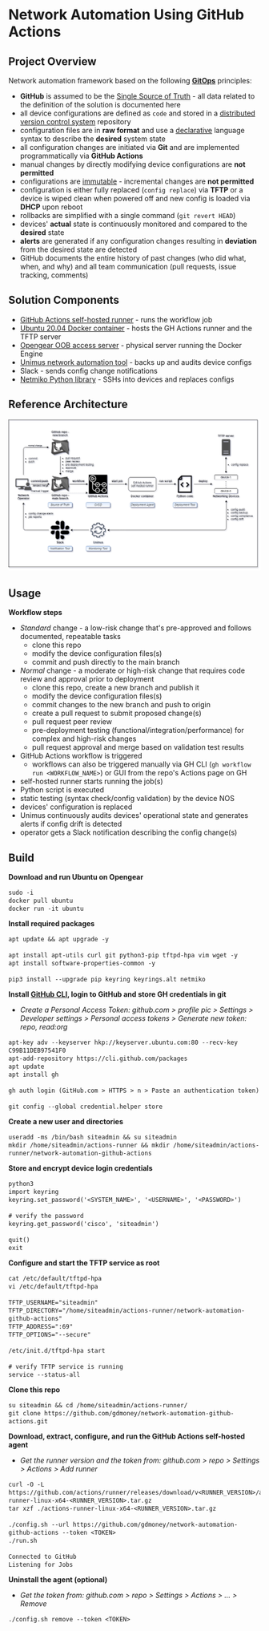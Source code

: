 # Network Automation Using GitHub Actions


## Project Overview
Network automation framework based on the following **[GitOps](https://www.gitops.tech/)** principles:
- **GitHub** is assumed to be the [Single Source of Truth](https://en.wikipedia.org/wiki/Single_source_of_truth) - all data related to the definition of the solution is documented here
- all device configurations are defined as `code` and stored in a [distributed version control system](https://en.wikipedia.org/wiki/Distributed_version_control) repository
- configuration files are in **raw format** and use a [declarative](https://en.wikipedia.org/wiki/Declarative_programming) language syntax to describe the **desired** system state
- all configuration changes are initiated via **Git** and are implemented programmatically via **GitHub Actions**
- manual changes by directly modifying device configurations are **not permitted**
- configurations are [immutable](https://en.wikipedia.org/wiki/Immutable_object) - incremental changes are **not permitted**
- configuration is either fully replaced (`config replace`) via **TFTP** or a device is wiped clean when powered off and new config is loaded via **DHCP** upon reboot
- rollbacks are simplified with a single command (`git revert HEAD`)
- devices' **actual** state is continuously monitored and compared to the **desired** state
- **alerts** are generated if any configuration changes resulting in **deviation** from the desired state are detected
- GitHub documents the entire history of past changes (who did what, when, and why) and all team communication (pull requests, issue tracking, comments)


## Solution Components
- [GitHub Actions self-hosted runner](https://docs.github.com/en/actions/hosting-your-own-runners/about-self-hosted-runners) - runs the workflow job
- [Ubuntu 20.04 Docker container](https://hub.docker.com/_/ubuntu) - hosts the GH Actions runner and the TFTP server
- [Opengear OOB access server](https://opengear.com/products/om2200-operations-manager/) - physical server running the Docker Engine
- [Unimus network automation tool](https://unimus.net/) - backs up and audits device configs
- Slack - sends config change notifications
- [Netmiko Python library](https://github.com/ktbyers/netmiko) - SSHs into devices and replaces configs


## Reference Architecture
![](/diagram-network-automation-github-actions.png)


## Usage
**Workflow steps**  
- *Standard* change - a low-risk change that's pre-approved and follows documented, repeatable tasks
  - clone this repo
  - modify the device configuration files(s)
  - commit and push directly to the main branch
- *Normal* change - a moderate or high-risk change that requires code review and approval prior to deployment
  - clone this repo, create a new branch and publish it
  - modify the device configuration files(s)
  - commit changes to the new branch and push to origin
  - create a pull request to submit proposed change(s)
  - pull request peer review
  - pre-deployment testing (functional/integration/performance) for complex and high-risk changes
  - pull request approval and merge based on validation test results
- GitHub Actions workflow is triggered
  - workflows can also be triggered manually via GH CLI (`gh workflow run <WORKFLOW_NAME>`) or GUI from the repo's Actions page on GH
- self-hosted runner starts running the job(s)
- Python script is executed
- static testing (syntax check/config validation) by the device NOS
- devices' configuration is replaced
- Unimus continuously audits devices' operational state and generates alerts if config drift is detected
- operator gets a Slack notification describing the config change(s)


## Build
**Download and run Ubuntu on Opengear**
```
sudo -i
docker pull ubuntu
docker run -it ubuntu
```

**Install required packages**
```
apt update && apt upgrade -y

apt install apt-utils curl git python3-pip tftpd-hpa vim wget -y
apt install software-properties-common -y

pip3 install --upgrade pip keyring keyrings.alt netmiko
```

**Install [GitHub CLI](https://github.com/cli/cli/blob/trunk/docs/install_linux.md), login to GitHub and store GH credentials in git**
- *Create a Personal Access Token: github.com > profile pic > Settings > Developer settings > Personal access tokens > Generate new token: repo, read:org*
```
apt-key adv --keyserver hkp://keyserver.ubuntu.com:80 --recv-key C99B11DEB97541F0
apt-add-repository https://cli.github.com/packages
apt update
apt install gh

gh auth login (GitHub.com > HTTPS > n > Paste an authentication token)

git config --global credential.helper store
```

**Create a new user and directories**
```
useradd -ms /bin/bash siteadmin && su siteadmin
mkdir /home/siteadmin/actions-runner && mkdir /home/siteadmin/actions-runner/network-automation-github-actions
```

**Store and encrypt device login credentials**
```
python3
import keyring
keyring.set_password('<SYSTEM_NAME>', '<USERNAME>', '<PASSWORD>')

# verify the password
keyring.get_password('cisco', 'siteadmin')

quit()
exit
```

**Configure and start the TFTP service as root**
```
cat /etc/default/tftpd-hpa
vi /etc/default/tftpd-hpa

TFTP_USERNAME="siteadmin"
TFTP_DIRECTORY="/home/siteadmin/actions-runner/network-automation-github-actions"
TFTP_ADDRESS=":69"
TFTP_OPTIONS="--secure"

/etc/init.d/tftpd-hpa start

# verify TFTP service is running
service --status-all
```

**Clone this repo**
```
su siteadmin && cd /home/siteadmin/actions-runner/
git clone https://github.com/gdmoney/network-automation-github-actions.git
```

**Download, extract, configure, and run the GitHub Actions self-hosted agent**
- *Get the runner version and the token from: github.com > repo > Settings > Actions > Add runner*  
```
curl -O -L https://github.com/actions/runner/releases/download/v<RUNNER_VERSION>/actions-runner-linux-x64-<RUNNER_VERSION>.tar.gz
tar xzf ./actions-runner-linux-x64-<RUNNER_VERSION>.tar.gz

./config.sh --url https://github.com/gdmoney/network-automation-github-actions --token <TOKEN>
./run.sh

Connected to GitHub
Listening for Jobs
```

**Uninstall the agent (optional)**
- *Get the token from: github.com > repo > Settings > Actions > ... > Remove*
```
./config.sh remove --token <TOKEN>
```
